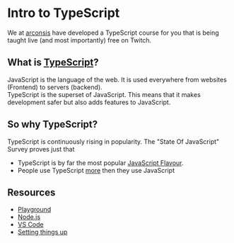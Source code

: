 # Intro to TypeScript

We at [arconsis](https://www.arconsis.com) have developed a TypeScript course for you that is being taught live (and most importantly) free on Twitch. 

## What is [TypeScript](https://www.typescriptlang.org/)?

JavaScript is the language of the web. It is used everywhere from websites (Frontend) to servers (backend).  
TypeScript is the superset of JavaScript. This means that it makes development safer but also adds features to JavaScript.

## So why TypeScript?

TypeScript is continuously rising in popularity. The "State Of JavaScript" Survey proves just that
- TypeScript is by far the most popular [JavaScript Flavour](https://2022.stateofjs.com/en-US/other-tools/#javascript_flavors).  
- People use TypeScript [more](https://2022.stateofjs.com/en-US/usage/) then they use JavaScript

## Resources

- [Playground](https://www.typescriptlang.org/play)
- [Node.js](https://nodejs.org/en/)
- [VS Code](https://code.visualstudio.com/)
- [Setting things up](https://www.digitalocean.com/community/tutorials/typescript-new-project)
